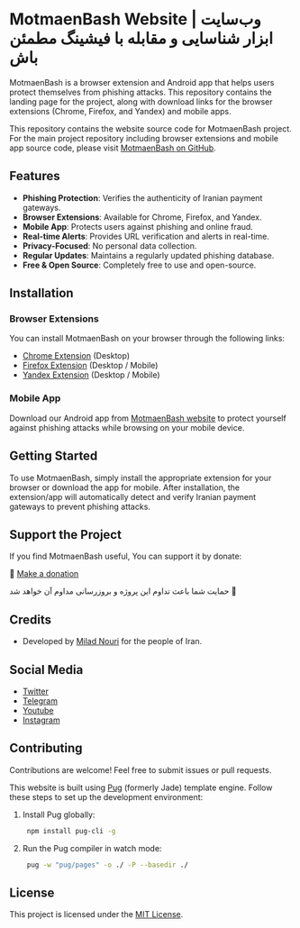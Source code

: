 # MotmaenBash Website | وب‌سایت ابزار شناسایی و مقابله با فیشینگ مطمئن باش

MotmaenBash is a browser extension and Android app that helps users protect themselves from phishing attacks. This repository contains the landing page for the project, along with download links for the browser extensions (Chrome, Firefox, and Yandex) and mobile apps.


This repository contains the website source code for MotmaenBash project. For the main project repository including browser extensions and mobile app source code, please visit [MotmaenBash on GitHub](https://github.com/miladnouri/motmaenbash).

## Features
- **Phishing Protection**: Verifies the authenticity of Iranian payment gateways.
- **Browser Extensions**: Available for Chrome, Firefox, and Yandex.
- **Mobile App**: Protects users against phishing and online fraud.
- **Real-time Alerts**: Provides URL verification and alerts in real-time.
- **Privacy-Focused**: No personal data collection.
- **Regular Updates**: Maintains a regularly updated phishing database.
- **Free & Open Source**: Completely free to use and open-source.

## Installation

### Browser Extensions

You can install MotmaenBash on your browser through the following links:

- [Chrome Extension](https://chrome.google.com/webstore/detail/motmaenbash-%D9%85%D8%B7%D9%85%D8%A6%D9%86-%D8%A8%D8%A7%D8%B4/efhpmpdbeaganelnekhbffjphahncbgn?hl=fa) (Desktop)
- [Firefox Extension](https://addons.mozilla.org/en-US/firefox/addon/motmaenbash-%D9%85%D8%B7%D9%85%D8%A6%D9%86-%D8%A8%D8%A7%D8%B4/) (Desktop / Mobile)
- [Yandex Extension](https://chrome.google.com/webstore/detail/motmaenbash-%D9%85%D8%B7%D9%85%D8%A6%D9%86-%D8%A8%D8%A7%D8%B4/efhpmpdbeaganelnekhbffjphahncbgn?hl=fa) (Desktop / Mobile)

### Mobile App
Download our Android app from [MotmaenBash website](https://motmaenbash.ir/#android-app) to protect yourself against phishing attacks while browsing on your mobile device.

## Getting Started

To use MotmaenBash, simply install the appropriate extension for your browser or download the app for mobile. After installation, the extension/app will automatically detect and verify Iranian payment gateways to prevent phishing attacks.

## Support the Project

If you find MotmaenBash useful, You can support it by donate:

💝 [Make a donation](https://motmaenbash.ir/donate.html)

حمایت شما باعث تداوم این پروژه و بروزرسانی مداوم آن خواهد شد 💝


## Credits

- Developed by [Milad Nouri](https://milad.nu) for the people of Iran.

## Social Media

- [Twitter](https://twitter.com/miladnu)
- [Telegram](https://t.me/miladnourichannel)
- [Youtube](https://youtube.com/miladnu)
- [Instagram](https://instagram.com/milad_nouri)




## Contributing
Contributions are welcome! Feel free to submit issues or pull requests.

This website is built using [Pug](https://pugjs.org/) (formerly Jade) template engine. Follow these steps to set up the development environment:


1. Install Pug globally:
   ```bash
    npm install pug-cli -g

2. Run the Pug compiler in watch mode:
   ```bash
    pug -w "pug/pages" -o ./ -P --basedir ./

## License

This project is licensed under the [MIT License](LICENSE).